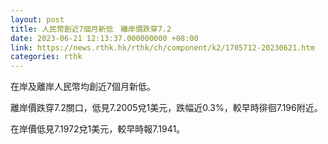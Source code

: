 ```yaml
---
layout: post
title: 人民幣創近7個月新低　離岸價跌穿7.2
date: 2023-06-21 12:13:37.000000000 +08:00
link: https://news.rthk.hk/rthk/ch/component/k2/1705712-20230621.htm
categories: rthk
---
```


在岸及離岸人民幣均創近7個月新低。

離岸價跌穿7.2關口，低見7.2005兌1美元，跌幅近0.3%，較早時徘徊7.196附近。

在岸價低見7.1972兌1美元，較早時報7.1941。
